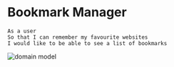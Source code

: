 # Bookmark Manager

```
As a user
So that I can remember my favourite websites
I would like to be able to see a list of bookmarks
```

![domain model](https://i.imgur.com/gGXw3Ko.png)

